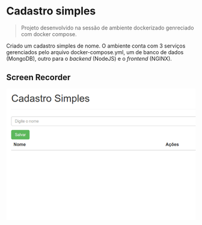 # Cadastro simples

> Projeto desenvolvido na sessão de ambiente dockerizado genreciado com docker compose.

Criado um cadastro simples de nome. O ambiente conta com 3 serviços gerenciados pelo arquivo docker-compose.yml, um de banco de dados (MongoDB), outro para o _backend_ (NodeJS) e o _frontend_ (NGINX).

## Screen Recorder
![Screen Recorder](./screen_recorder.gif)